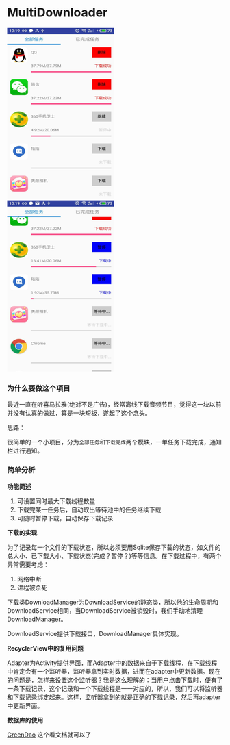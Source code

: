 # MultiDownloader

<img width="250" height="400" src="images/image_01.jpeg" alt=""/>&nbsp; &nbsp; &nbsp; &nbsp; &nbsp; &nbsp; &nbsp; &nbsp; &nbsp; &nbsp; <img width="250" height="400" src="images/image_02.jpeg"/>

### 为什么要做这个项目

最近一直在听喜马拉雅(绝对不是广告)，经常离线下载音频节目，觉得这一块以前并没有认真的做过，算是一块短板，遂起了这个念头。

思路：

很简单的一个小项目，分为`全部任务`和`下载完成`两个模块，一单任务下载完成，通知栏进行通知。

### 简单分析

**功能简述**

1. 可设置同时最大下载线程数量
2. 下载完某一任务后，自动取出等待池中的任务继续下载
3. 可随时暂停下载，自动保存下载记录

**下载的实现**

为了记录每一个文件的下载状态，所以必须要用Sqlite保存下载的状态，如文件的总大小、已下载大小、下载状态(完成？暂停？)等等信息。在下载过程中，有两个异常需要考虑：

1. 网络中断
2. 进程被杀死

下载类DownloadManager为DownloadService的静态类，所以他的生命周期和DownloadService相同，当DownloadService被销毁时，我们手动地清理DownloadManager。

DownloadService提供下载接口，DownloadManager具体实现。

**RecyclerView中的复用问题**

Adapter为Activity提供界面，而Adapter中的数据来自于下载线程，在下载线程中肯定会有一个监听器，监听器拿到实时数据，进而在adapter中更新数据。现在的问题是，怎样来设置这个监听器？我是这么理解的：当用户点击下载时，便有了一条下载记录，这个记录和一个下载线程是一一对应的，所以，我们可以将监听器和下载记录绑定起来。这样，监听器拿到的就是正确的下载记录，然后再adapter中更新界面。

**数据库的使用**

[GreenDao](https://github.com/greenrobot/greenDAO) 这个看文档就可以了



 

